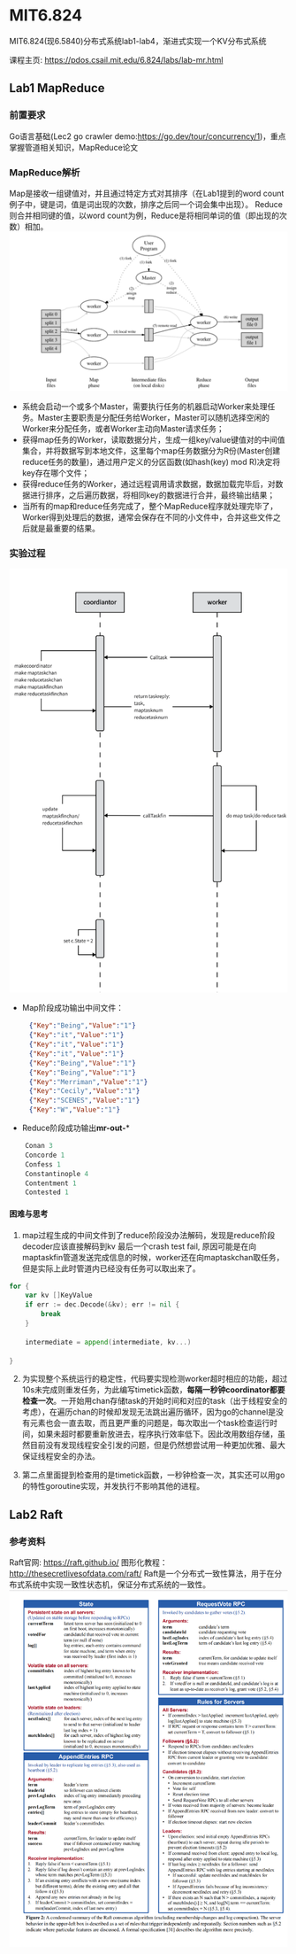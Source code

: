 # MIT6.824

MIT6.824(现6.5840)分布式系统lab1-lab4，渐进式实现一个KV分布式系统

课程主页: <https://pdos.csail.mit.edu/6.824/labs/lab-mr.html>


## Lab1 MapReduce 
### 前置要求
Go语言基础(Lec2 go crawler demo:<https://go.dev/tour/concurrency/1>)，重点掌握管道相关知识，MapReduce论文

### MapReduce解析
Map是接收一组键值对，并且通过特定方式对其排序（在Lab1提到的word count例子中，键是词，值是词出现的次数，排序之后同一个词会集中出现）。
Reduce则合并相同键的值，以word count为例，Reduce是将相同单词的值（即出现的次数）相加。
![Alt text](images/image.png)

- 系统会启动一个或多个Master，需要执行任务的机器启动Worker来处理任务。Master主要职责是分配任务给Worker，Master可以随机选择空闲的Worker来分配任务，或者Worker主动向Master请求任务；
- 获得map任务的Worker，读取数据分片，生成一组key/value键值对的中间值集合，并将数据写到本地文件，这里每个map任务数据分为R份(Master创建reduce任务的数量)，通过用户定义的分区函数(如hash(key) mod R)决定将key存在哪个文件；
- 获得reduce任务的Worker，通过远程调用请求数据，数据加载完毕后，对数据进行排序，之后遍历数据，将相同key的数据进行合并，最终输出结果；
- 当所有的map和reduce任务完成了，整个MapReduce程序就处理完毕了，Worker得到处理后的数据，通常会保存在不同的小文件中，合并这些文件之后就是最重要的结果。

### 实验过程
![Alt text](images/image-shixv.png)

- Map阶段成功输出中间文件：
  
```json
     {"Key":"Being","Value":"1"}
     {"Key":"it","Value":"1"}
     {"Key":"it","Value":"1"}
     {"Key":"it","Value":"1"}
     {"Key":"Being","Value":"1"}
     {"Key":"Being","Value":"1"}
     {"Key":"Merriman","Value":"1"}
     {"Key":"Cecily","Value":"1"}
     {"Key":"SCENES","Value":"1"}
     {"Key":"W","Value":"1"}
```

- Reduce阶段成功输出**mr-out-***

 ```c
     Conan 3
     Concorde 1
     Confess 1
     Constantinople 4
     Contentment 1
     Contested 1
```

#### 困难与思考

1. map过程生成的中间文件到了reduce阶段没办法解码，发现是reduce阶段decoder应该直接解码到kv
   最后一个crash test fail, 原因可能是在向maptaskfin管道发送完成信息的时候，worker还在向maptaskchan取任务，但是实际上此时管道内已经没有任务可以取出来了。

```go
for {
    var kv []KeyValue
    if err := dec.Decode(&kv); err != nil {
        break
    }

    intermediate = append(intermediate, kv...)

}
```

2. 为实现整个系统运行的稳定性，代码要实现检测worker超时相应的功能，超过10s未完成则重发任务，为此编写timetick函数，**每隔一秒钟coordinator都要检查一次**。一开始用chan存储task的开始时间和对应的task（出于线程安全的考虑），在遍历chan的时候却发现无法跳出遍历循环，因为go的channel是没有元素也会一直去取，而且更严重的问题是，每次取出一个task检查运行时间，如果未超时都要重新放进去，程序执行效率低下。因此改用数组存储，虽然目前没有发现线程安全引发的问题，但是仍然想尝试用一种更加优雅、最大保证线程安全的办法。

3. 第二点里面提到检查用的是timetick函数，一秒钟检查一次，其实还可以用go的特性goroutine实现，并发执行不影响其他的进程。

## Lab2 Raft
### 参考资料
Raft官网: https://raft.github.io/
图形化教程：http://thesecretlivesofdata.com/raft/
Raft是一个分布式一致性算法，用于在分布式系统中实现一致性状态机，保证分布式系统的一致性。
![Alt text](images/RAFT.png)
